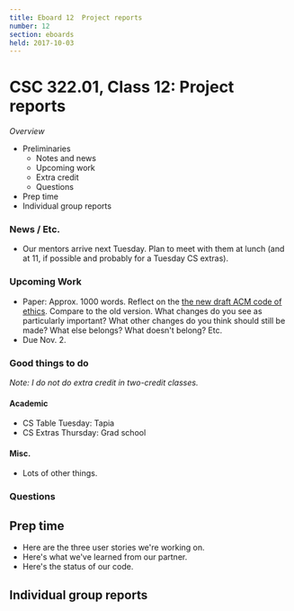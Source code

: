 ```yaml
---
title: Eboard 12  Project reports
number: 12
section: eboards
held: 2017-10-03
---
```

CSC 322.01, Class 12:  Project reports
======================================

_Overview_

* Preliminaries
    * Notes and news
    * Upcoming work
    * Extra credit
    * Questions
* Prep time
* Individual group reports

### News / Etc.

* Our mentors arrive next Tuesday.   Plan to meet with them at lunch (and
  at 11, if possible and probably for a Tuesday CS extras).

### Upcoming Work

* Paper: Approx. 1000 words.  Reflect on the
  [the new draft ACM code of
  ethics](https://ethics.acm.org/2018-code-draft-2/).  Compare to the
  old version.  What changes do you see as particularly important?
  What other changes do you think should still be made?  What else
  belongs?  What doesn't belong?  Etc.
* Due Nov. 2.

### Good things to do

_Note: I do not do extra credit in two-credit classes._

#### Academic

* CS Table Tuesday: Tapia
* CS Extras Thursday: Grad school

#### Misc.

* Lots of other things.

### Questions

Prep time
---------

* Here are the three user stories we're working on.
* Here's what we've learned from our partner.
* Here's the status of our code.

Individual group reports
------------------------

